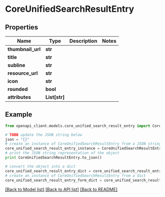 # CoreUnifiedSearchResultEntry


## Properties
Name | Type | Description | Notes
------------ | ------------- | ------------- | -------------
**thumbnail_url** | **str** |  | 
**title** | **str** |  | 
**subline** | **str** |  | 
**resource_url** | **str** |  | 
**icon** | **str** |  | 
**rounded** | **bool** |  | 
**attributes** | **List[str]** |  | 

## Example

```python
from openapi_client.models.core_unified_search_result_entry import CoreUnifiedSearchResultEntry

# TODO update the JSON string below
json = "{}"
# create an instance of CoreUnifiedSearchResultEntry from a JSON string
core_unified_search_result_entry_instance = CoreUnifiedSearchResultEntry.from_json(json)
# print the JSON string representation of the object
print CoreUnifiedSearchResultEntry.to_json()

# convert the object into a dict
core_unified_search_result_entry_dict = core_unified_search_result_entry_instance.to_dict()
# create an instance of CoreUnifiedSearchResultEntry from a dict
core_unified_search_result_entry_form_dict = core_unified_search_result_entry.from_dict(core_unified_search_result_entry_dict)
```
[[Back to Model list]](../README.md#documentation-for-models) [[Back to API list]](../README.md#documentation-for-api-endpoints) [[Back to README]](../README.md)


